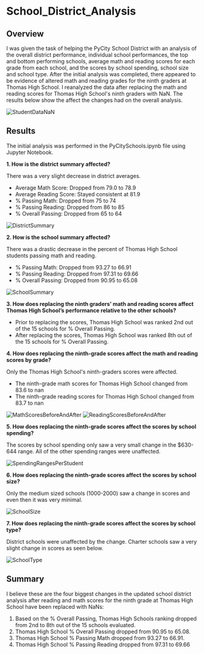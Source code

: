 # School_District_Analysis

## Overview
I was given the task of helping the PyCity School District with an analysis of the overall district performance, individual school performances, the top and bottom performing schools, average math and reading scores for each grade from each school, and the scores by school spending, school size and school type. After the initial analysis was completed, there appeared to be evidence of altered math and reading grades for the ninth graders at Thomas High School. I reanalyzed the data after replacing the math and reading scores for Thomas High School's ninth graders with NaN. The results below show the affect the changes had on the overall analysis.

![StudentDataNaN](https://user-images.githubusercontent.com/60076980/150691125-823f2baf-5f6b-45f6-b91b-436f6e53b741.png)

## Results
The initial analysis was performed in the PyCitySchools.ipynb file using Jupyter Notebook.

**1. How is the district summary affected?**

There was a very slight decrease in district averages.
  - Average Math Score: Dropped from 79.0 to 78.9
  - Average Reading Score: Stayed consistent at 81.9
  - % Passing Math: Dropped from 75 to 74
  - % Passing Reading: Dropped from 86 to 85
  - % Overall Passing: Dropped from 65 to 64

![DistrictSummary](https://user-images.githubusercontent.com/60076980/150691135-370a8fee-08a6-4736-a8f6-d6bf4b15954b.png)

**2. How is the school summary affected?**

There was a drastic decrease in the percent of Thomas High School students passing math and reading.
  - % Passing Math: Dropped from 93.27 to 66.91
  - % Passing Reading: Dropped from 97.31 to 69.66
  - % Overall Passing: Dropped from 90.95 to 65.08
  
![SchoolSummary](https://user-images.githubusercontent.com/60076980/150691140-83718d8d-239d-4c22-abba-6fcb094ab381.png)

**3. How does replacing the ninth graders’ math and reading scores affect Thomas High School’s performance relative to the other schools?**

  - Prior to replacing the scores, Thomas High School was ranked 2nd out of the 15 schools for % Overall Passing. 
  - After replacing the scores, Thomas High School was ranked 8th out of the 15 schools for % Overall Passing.

**4. How does replacing the ninth-grade scores affect the math and reading scores by grade?**

Only the Thomas High School's ninth-graders scores were affected.

  - The ninth-grade math scores for Thomas High School changed from 83.6 to nan
  - The ninth-grade reading scores for Thomas High School changed from 83.7 to nan

![MathScoresBeforeAndAfter](https://user-images.githubusercontent.com/60076980/150696185-f8d2cbb4-afed-47a9-9938-ebf5d0850416.png)
![ReadingScoresBeforeAndAfter](https://user-images.githubusercontent.com/60076980/150696188-b637736c-fb79-497c-a9d2-774e72c49715.png)

**5. How does replacing the ninth-grade scores affect the scores by school spending?**

The scores by school spending only saw a very small change in the $630-644 range. All of the other spending ranges were unaffected.

![SpendingRangesPerStudent](https://user-images.githubusercontent.com/60076980/150696843-c8af14f3-856e-4efe-8306-a5433915239c.png)

**6. How does replacing the ninth-grade scores affect the scores by school size?**

Only the medium sized schools (1000-2000) saw a change in scores and even then it was very minimal.

![SchoolSize](https://user-images.githubusercontent.com/60076980/150697056-e4014011-3d99-4b57-a951-5d455d782363.png)

**7. How does replacing the ninth-grade scores affect the scores by school type?**

District schools were unaffected by the change. Charter schools saw a very slight change in scores as seen below.

![SchoolType](https://user-images.githubusercontent.com/60076980/150697221-2c5542c6-2101-462d-a7d5-3fbcf594da23.png)

## Summary
I believe these are the four biggest changes in the updated school district analysis after reading and math scores for the ninth grade at Thomas High School have been replaced with NaNs:

1. Based on the % Overall Passing, Thomas High Schools ranking dropped from 2nd to 8th out of the 15 schools evaluated.
2. Thomas High School % Overall Passing dropped from 90.95 to 65.08.
3. Thomas High School % Passing Math dropped from 93.27 to 66.91.
4. Thomas High School % Passing Reading dropped from 97.31 to 69.66

